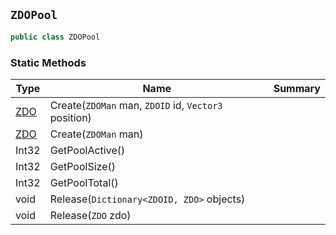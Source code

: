 ## `ZDOPool`

```csharp
public class ZDOPool

```

### Static Methods

| Type | Name | Summary | 
| --- | --- | --- | 
| [ZDO](./ZDO.md) | Create(`ZDOMan` man, `ZDOID` id, `Vector3` position) |  | 
| [ZDO](./ZDO.md) | Create(`ZDOMan` man) |  | 
| Int32 | GetPoolActive() |  | 
| Int32 | GetPoolSize() |  | 
| Int32 | GetPoolTotal() |  | 
| void | Release(`Dictionary<ZDOID, ZDO>` objects) |  | 
| void | Release(`ZDO` zdo) |  | 


